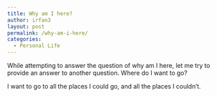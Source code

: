 ```yaml
---
title: Why am I here?
author: irfan3
layout: post
permalink: /why-am-i-here/
categories:
  - Personal Life
---
```

While attempting to answer the question of why am I here, let me try to provide an answer to another question. Where do I want to go?

I want to go to all the places I could go, and all the places I couldn&#8217;t.

&nbsp;